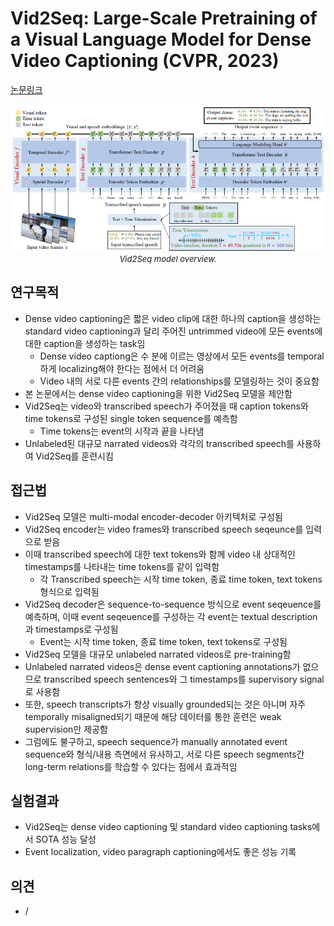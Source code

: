 # Vid2Seq: Large-Scale Pretraining of a Visual Language Model for Dense Video Captioning (CVPR, 2023)

[논문링크](https://openaccess.thecvf.com/content/CVPR2023/html/Yang_Vid2Seq_Large-Scale_Pretraining_of_a_Visual_Language_Model_for_Dense_CVPR_2023_paper.html)

<p align="center">
    <img width="600" alt='fig1' src="./img/27_07_01.png?raw=true"></br>
    <em><font size=2>Vid2Seq model overview.</font></em>
</p>

## 연구목적
- Dense video captioning은 짧은 video clip에 대한 하나의 caption을 생성하는 standard video captioning과 달리 주어진 untrimmed video에 모든 events에 대한 caption을 생성하는 task임
  - Dense video captiong은 수 분에 이르는 영상에서 모든 events를 temporal하게 localizing해야 한다는 점에서 더 어려움
  - Video 내의 서로 다른 events 간의 relationships를 모델링하는 것이 중요함
- 본 논문에서는 dense video captioning을 위한 Vid2Seq 모델을 제안함
- Vid2Seq는 video와 transcribed speech가 주어졌을 때 caption tokens와 time tokens로 구성된 single token sequence를 예측함
  - Time tokens는 event의 시작과 끝을 나타냄
- Unlabeled된 대규모 narrated videos와 각각의 transcribed speech를 사용하여 Vid2Seq를 훈련시킴

## 접근법
- Vid2Seq 모델은 multi-modal encoder-decoder 아키텍처로 구성됨
- Vid2Seq encoder는 video frames와 transcribed speech seqeunce를 입력으로 받음
- 이때 transcribed speech에 대한 text tokens와 함께 video 내 상대적인 timestamps를 나타내는 time tokens를 같이 입력함
  - 각 Transcribed speech는 시작 time token, 종료 time token, text tokens 형식으로 입력됨
- Vid2Seq decoder은 sequence-to-sequence 방식으로 event seqeuence를 예측하며, 이때 event seqeuence를 구성하는 각 event는 textual description과 timestamps로 구성됨
  - Event는 시작 time token, 종료 time token, text tokens로 구성됨
- Vid2Seq 모델을 대규모 unlabeled narrated videos로 pre-training함
- Unlabeled narrated videos은 dense event captioning annotations가 없으므로 transcribed speech sentences와 그 timestamps를 supervisory signal로 사용함
- 또한, speech transcripts가 항상 visually grounded되는 것은 아니며 자주 temporally misaligned되기 때문에 해당 데이터를 통한 훈련은 weak supervision만 제공함
- 그럼에도 불구하고, speech sequence가 manually annotated event sequence와 형식/내용 측면에서 유사하고, 서로 다른 speech segments간 long-term relations를 학습할 수 있다는 점에서 효과적임

## 실험결과
- Vid2Seq는 dense video captioning 및 standard video captioning tasks에서 SOTA 성능 달성
- Event localization, video paragraph captioning에서도 좋은 성능 기록

## 의견
- /